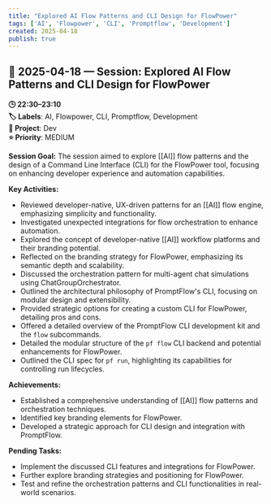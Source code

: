 ```yaml
---
title: "Explored AI Flow Patterns and CLI Design for FlowPower"
tags: ['AI', 'Flowpower', 'CLI', 'Promptflow', 'Development']
created: 2025-04-18
publish: true
---
```


## 📅 2025-04-18 — Session: Explored AI Flow Patterns and CLI Design for FlowPower

**🕒 22:30–23:10**  
**🏷️ Labels**: AI, Flowpower, CLI, Promptflow, Development  
**📂 Project**: Dev  
**⭐ Priority**: MEDIUM  


**Session Goal:**
The session aimed to explore [[AI]] flow patterns and the design of a Command Line Interface (CLI) for the FlowPower tool, focusing on enhancing developer experience and automation capabilities.

**Key Activities:**
- Reviewed developer-native, UX-driven patterns for an [[AI]] flow engine, emphasizing simplicity and functionality.
- Investigated unexpected integrations for flow orchestration to enhance automation.
- Explored the concept of developer-native [[AI]] workflow platforms and their branding potential.
- Reflected on the branding strategy for FlowPower, emphasizing its semantic depth and scalability.
- Discussed the orchestration pattern for multi-agent chat simulations using ChatGroupOrchestrator.
- Outlined the architectural philosophy of PromptFlow's CLI, focusing on modular design and extensibility.
- Provided strategic options for creating a custom CLI for FlowPower, detailing pros and cons.
- Offered a detailed overview of the PromptFlow CLI development kit and the `flow` subcommands.
- Detailed the modular structure of the `pf flow` CLI backend and potential enhancements for FlowPower.
- Outlined the CLI spec for `pf run`, highlighting its capabilities for controlling run lifecycles.

**Achievements:**
- Established a comprehensive understanding of [[AI]] flow patterns and orchestration techniques.
- Identified key branding elements for FlowPower.
- Developed a strategic approach for CLI design and integration with PromptFlow.

**Pending Tasks:**
- Implement the discussed CLI features and integrations for FlowPower.
- Further explore branding strategies and positioning for FlowPower.
- Test and refine the orchestration patterns and CLI functionalities in real-world scenarios.
